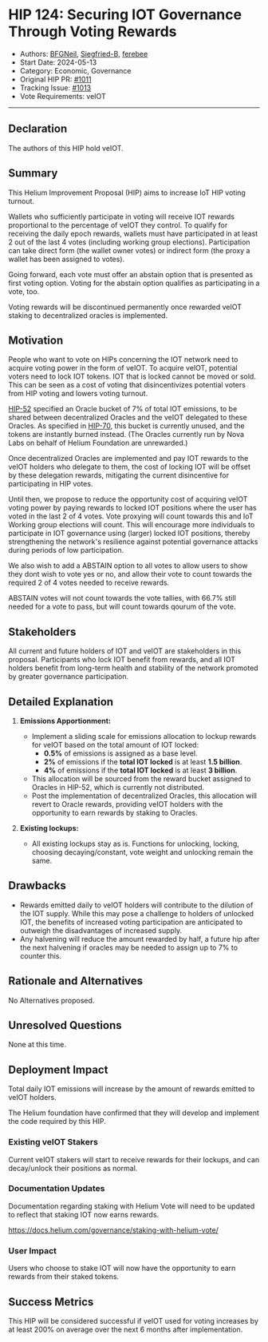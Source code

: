 # HIP 124: Securing IOT Governance Through Voting Rewards

- Authors: [BFGNeil](https://github.com/BFGNeil), [Siegfried-B](https://github.com/Siegfried-B), [ferebee](https://github.com/ferebee)
- Start Date: 2024-05-13
- Category: Economic, Governance
- Original HIP PR: [#1011](https://github.com/helium/HIP/pull/1011)
- Tracking Issue: [#1013](https://github.com/helium/HIP/issues/1013)
- Vote Requirements: veIOT

---

## Declaration

The authors of this HIP hold veIOT.

## Summary

This Helium Improvement Proposal (HIP) aims to increase IoT HIP voting turnout.

Wallets who sufficiently participate in voting will receive IOT rewards proportional to the percentage of veIOT they control. To qualify for receiving the daily epoch rewards, wallets must have participated in at least 2 out of the last 4 votes (including working group elections).
Participation can take direct form (the wallet owner votes) or indirect form (the proxy a wallet has been assigned to votes).

Going forward, each vote must offer an abstain option that is presented as first voting option. Voting for the abstain option qualifies as participating in a vote, too.
  
Voting rewards will be discontinued permanently once rewarded veIOT staking to decentralized oracles is implemented.

## Motivation

People who want to vote on HIPs concerning the IOT network need to acquire voting power in the form of veIOT. To acquire veIOT, potential voters need to lock IOT tokens.
IOT that is locked cannot be moved or sold. This can be seen as a cost of voting that disincentivizes potential voters from HIP voting and lowers voting turnout.

[HIP-52][hip-52] specified an Oracle bucket of 7% of total IOT emissions, to be shared between decentralized Oracles and the veIOT delegated to these Oracles. As specified in [HIP-70][hip-70], this bucket is currently unused, and the tokens are instantly burned instead. (The Oracles currently run by Nova Labs on behalf of Helium Foundation are unrewarded.)

Once decentralized Oracles are implemented and pay IOT rewards to the veIOT holders who delegate to them, the cost of locking IOT will be offset by these delegation rewards, mitigating the current disincentive for participating in HIP votes.

Until then, we propose to reduce the opportunity cost of acquiring veIOT voting power by paying rewards to locked IOT positions where the user has voted in the last 2 of 4 votes.
Vote proxying will count towards this and IoT Working group elections will count. This will encourage more individuals to participate in IOT governance using (larger) locked IOT positions, thereby strengthening the network's resilience against potential governance attacks during periods of low participation.

We also wish to add a ABSTAIN option to all votes to allow users to show they dont wish to vote yes or no, and allow their vote to count towards the required 2 of 4 votes needed to receive rewards.

ABSTAIN votes will not count towards the vote tallies, with 66.7% still needed for a vote to pass, but will count towards qourum of the vote.

## Stakeholders

All current and future holders of IOT and veIOT are stakeholders in this proposal. Participants who lock IOT benefit from rewards, and all IOT holders benefit from long-term health and stability of the network promoted by greater governance participation.

## Detailed Explanation

1. **Emissions Apportionment:**
    - Implement a sliding scale for emissions allocation to lockup rewards for veIOT based on the total amount of IOT locked:
        - **0.5%** of emissions is assigned as a base level.
        - **2%** of emissions if the **total IOT locked** is at least **1.5 billion**.
        - **4%** of emissions if the **total IOT locked** is at least **3 billion**.
    - This allocation will be sourced from the reward bucket assigned to Oracles in HIP-52, which is currently not distributed.
    - Post the implementation of decentralized Oracles, this allocation will revert to Oracle rewards, providing veIOT holders with the opportunity to earn rewards by staking to Oracles.

2. **Existing lockups:**
    - All existing lockups stay as is. Functions for unlocking, locking, choosing decaying/constant, vote weight and unlocking remain the same.

## Drawbacks
- Rewards emitted daily to veIOT holders will contribute to the dilution of the IOT supply. While this may pose a challenge to holders of unlocked IOT, the benefits of increased voting participation are anticipated to outweigh the disadvantages of increased supply.
- Any halvening will reduce the amount rewarded by half, a future hip after the next halvening if oracles may be needed to assign up to 7% to counter this.

## Rationale and Alternatives

No Alternatives proposed.

## Unresolved Questions

None at this time.

## Deployment Impact

Total daily IOT emissions will increase by the amount of rewards emitted to veIOT holders.

The Helium foundation have confirmed that they will develop and implement the code required by this HIP.

### Existing veIOT Stakers

Current veIOT stakers will start to receive rewards for their lockups, and can decay/unlock their positions as normal.

### Documentation Updates

Documentation regarding staking with Helium Vote will need to be updated to reflect that staking IOT now earns rewards.

https://docs.helium.com/governance/staking-with-helium-vote/

### User Impact

Users who choose to stake IOT will now have the opportunity to earn rewards from their staked tokens. 

## Success Metrics

This HIP will be considered successful if veIOT used for voting increases by at least 200% on average over the next 6 months after implementation.

[hip-52]: https://github.com/helium/HIP/blob/main/0052-iot-dao.md
[hip-70]: https://github.com/helium/HIP/blob/main/0070-scaling-helium.md

